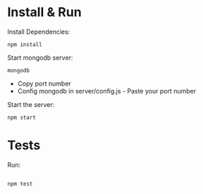 # Install & Run

Install Dependencies:

```
npm install
```

Start mongodb server:

```
mongodb
```

- Copy port number
- Config mongodb in server/config.js - Paste your port number

Start the server:

```
npm start

```

# Tests

Run:

```

npm test

```
